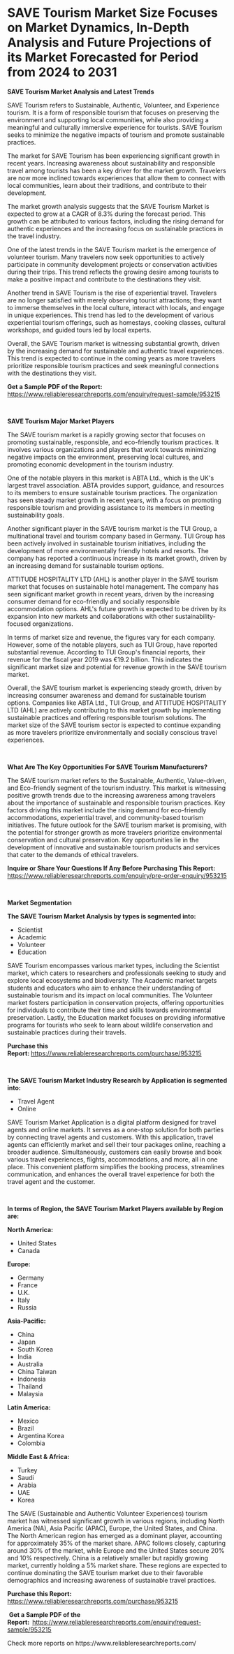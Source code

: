 <p><h1>SAVE Tourism Market Size Focuses on Market Dynamics, In-Depth Analysis and Future Projections of its Market Forecasted for Period from 2024 to 2031</h1></p><p><strong>SAVE Tourism Market Analysis and Latest Trends</strong></p>
<p><p>SAVE Tourism refers to Sustainable, Authentic, Volunteer, and Experience tourism. It is a form of responsible tourism that focuses on preserving the environment and supporting local communities, while also providing a meaningful and culturally immersive experience for tourists. SAVE Tourism seeks to minimize the negative impacts of tourism and promote sustainable practices.</p><p>The market for SAVE Tourism has been experiencing significant growth in recent years. Increasing awareness about sustainability and responsible travel among tourists has been a key driver for the market growth. Travelers are now more inclined towards experiences that allow them to connect with local communities, learn about their traditions, and contribute to their development.</p><p>The market growth analysis suggests that the SAVE Tourism Market is expected to grow at a CAGR of 8.3% during the forecast period. This growth can be attributed to various factors, including the rising demand for authentic experiences and the increasing focus on sustainable practices in the travel industry.</p><p>One of the latest trends in the SAVE Tourism market is the emergence of volunteer tourism. Many travelers now seek opportunities to actively participate in community development projects or conservation activities during their trips. This trend reflects the growing desire among tourists to make a positive impact and contribute to the destinations they visit.</p><p>Another trend in SAVE Tourism is the rise of experiential travel. Travelers are no longer satisfied with merely observing tourist attractions; they want to immerse themselves in the local culture, interact with locals, and engage in unique experiences. This trend has led to the development of various experiential tourism offerings, such as homestays, cooking classes, cultural workshops, and guided tours led by local experts.</p><p>Overall, the SAVE Tourism market is witnessing substantial growth, driven by the increasing demand for sustainable and authentic travel experiences. This trend is expected to continue in the coming years as more travelers prioritize responsible tourism practices and seek meaningful connections with the destinations they visit.</p></p>
<p><strong>Get a Sample PDF of the Report:&nbsp;</strong> <a href="https://www.reliableresearchreports.com/enquiry/request-sample/953215">https://www.reliableresearchreports.com/enquiry/request-sample/953215</a></p>
<p>&nbsp;</p>
<p><strong>SAVE Tourism Major Market Players</strong></p>
<p><p>The SAVE tourism market is a rapidly growing sector that focuses on promoting sustainable, responsible, and eco-friendly tourism practices. It involves various organizations and players that work towards minimizing negative impacts on the environment, preserving local cultures, and promoting economic development in the tourism industry. </p><p>One of the notable players in this market is ABTA Ltd., which is the UK's largest travel association. ABTA provides support, guidance, and resources to its members to ensure sustainable tourism practices. The organization has seen steady market growth in recent years, with a focus on promoting responsible tourism and providing assistance to its members in meeting sustainability goals.</p><p>Another significant player in the SAVE tourism market is the TUI Group, a multinational travel and tourism company based in Germany. TUI Group has been actively involved in sustainable tourism initiatives, including the development of more environmentally friendly hotels and resorts. The company has reported a continuous increase in its market growth, driven by an increasing demand for sustainable tourism options.</p><p>ATTITUDE HOSPITALITY LTD (AHL) is another player in the SAVE tourism market that focuses on sustainable hotel management. The company has seen significant market growth in recent years, driven by the increasing consumer demand for eco-friendly and socially responsible accommodation options. AHL's future growth is expected to be driven by its expansion into new markets and collaborations with other sustainability-focused organizations.</p><p>In terms of market size and revenue, the figures vary for each company. However, some of the notable players, such as TUI Group, have reported substantial revenue. According to TUI Group's financial reports, their revenue for the fiscal year 2019 was €19.2 billion. This indicates the significant market size and potential for revenue growth in the SAVE tourism market.</p><p>Overall, the SAVE tourism market is experiencing steady growth, driven by increasing consumer awareness and demand for sustainable tourism options. Companies like ABTA Ltd., TUI Group, and ATTITUDE HOSPITALITY LTD (AHL) are actively contributing to this market growth by implementing sustainable practices and offering responsible tourism solutions. The market size of the SAVE tourism sector is expected to continue expanding as more travelers prioritize environmentally and socially conscious travel experiences.</p></p>
<p>&nbsp;</p>
<p><strong>What Are The Key Opportunities For SAVE Tourism Manufacturers?</strong></p>
<p><p>The SAVE tourism market refers to the Sustainable, Authentic, Value-driven, and Eco-friendly segment of the tourism industry. This market is witnessing positive growth trends due to the increasing awareness among travelers about the importance of sustainable and responsible tourism practices. Key factors driving this market include the rising demand for eco-friendly accommodations, experiential travel, and community-based tourism initiatives. The future outlook for the SAVE tourism market is promising, with the potential for stronger growth as more travelers prioritize environmental conservation and cultural preservation. Key opportunities lie in the development of innovative and sustainable tourism products and services that cater to the demands of ethical travelers.</p></p>
<p><strong>Inquire or Share Your Questions If Any Before Purchasing This Report:</strong> <a href="https://www.reliableresearchreports.com/enquiry/pre-order-enquiry/953215">https://www.reliableresearchreports.com/enquiry/pre-order-enquiry/953215</a></p>
<p>&nbsp;</p>
<p><strong>Market Segmentation</strong></p>
<p><strong>The SAVE Tourism Market Analysis by types is segmented into:</strong></p>
<p><ul><li>Scientist</li><li>Academic</li><li>Volunteer</li><li>Education</li></ul></p>
<p><p>SAVE Tourism encompasses various market types, including the Scientist market, which caters to researchers and professionals seeking to study and explore local ecosystems and biodiversity. The Academic market targets students and educators who aim to enhance their understanding of sustainable tourism and its impact on local communities. The Volunteer market fosters participation in conservation projects, offering opportunities for individuals to contribute their time and skills towards environmental preservation. Lastly, the Education market focuses on providing informative programs for tourists who seek to learn about wildlife conservation and sustainable practices during their travels.</p></p>
<p><strong>Purchase this Report:&nbsp;</strong><a href="https://www.reliableresearchreports.com/purchase/953215">https://www.reliableresearchreports.com/purchase/953215</a></p>
<p>&nbsp;</p>
<p><strong>The SAVE Tourism Market Industry Research by Application is segmented into:</strong></p>
<p><ul><li>Travel Agent</li><li>Online</li></ul></p>
<p><p>SAVE Tourism Market Application is a digital platform designed for travel agents and online markets. It serves as a one-stop solution for both parties by connecting travel agents and customers. With this application, travel agents can efficiently market and sell their tour packages online, reaching a broader audience. Simultaneously, customers can easily browse and book various travel experiences, flights, accommodations, and more, all in one place. This convenient platform simplifies the booking process, streamlines communication, and enhances the overall travel experience for both the travel agent and the customer.</p></p>
<p>&nbsp;</p>
<p><strong>In terms of Region, the SAVE Tourism Market Players available by Region are:</strong></p>
<p>
    <p> <strong> North America: </strong>
        <ul>
            <li>United States</li>
            <li>Canada</li>
        </ul>
        </p> 
    <p> <strong> Europe: </strong>
        <ul>
            <li>Germany</li>
            <li>France</li>
            <li>U.K.</li>
            <li>Italy</li>
            <li>Russia</li>
        </ul>
        </p> 
    <p> <strong> Asia-Pacific: </strong>
        <ul>
            <li>China</li>
            <li>Japan</li>
            <li>South Korea</li>
            <li>India</li>
            <li>Australia</li>
            <li>China Taiwan</li>
            <li>Indonesia</li>
            <li>Thailand</li>
            <li>Malaysia</li>
        </ul>
        </p> 
    <p> <strong> Latin America: </strong>
        <ul>
            <li>Mexico</li>
            <li>Brazil</li>
            <li>Argentina Korea</li>
            <li>Colombia</li>
        </ul>
        </p> 
    <p> <strong> Middle East & Africa: </strong>
        <ul>
            <li>Turkey</li>
            <li>Saudi</li>
            <li>Arabia</li>
            <li>UAE</li>
            <li>Korea</li>
        </ul>
    </p>
    </p>
<p><p>The SAVE (Sustainable and Authentic Volunteer Experiences) tourism market has witnessed significant growth in various regions, including North America (NA), Asia Pacific (APAC), Europe, the United States, and China. The North American region has emerged as a dominant player, accounting for approximately 35% of the market share. APAC follows closely, capturing around 30% of the market, while Europe and the United States secure 20% and 10% respectively. China is a relatively smaller but rapidly growing market, currently holding a 5% market share. These regions are expected to continue dominating the SAVE tourism market due to their favorable demographics and increasing awareness of sustainable travel practices.</p></p>
<p><strong>Purchase this Report: </strong><a href="https://www.reliableresearchreports.com/purchase/953215">https://www.reliableresearchreports.com/purchase/953215</a></p>
<p>&nbsp;<strong>Get a Sample PDF of the Report:&nbsp;&nbsp;</strong><a href="https://www.reliableresearchreports.com/enquiry/request-sample/953215">https://www.reliableresearchreports.com/enquiry/request-sample/953215</a></p>
<p><strong></strong></p>
<p>Check more reports on https://www.reliableresearchreports.com/</p>